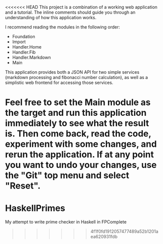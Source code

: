 <<<<<<< HEAD
This project is a combination of a working web application and a tutorial.
The inline comments should guide you through an understanding of how this
application works.

I recommend reading the modules in the following order:

* Foundation
* Import
* Handler.Home
* Handler.Fib
* Handler.Markdown
* Main

This application provides both a JSON API for two simple services (markdown processing
and fibonacci number calculation), as well as a simplistic web frontend for accessing
those services.

Feel free to set the Main module as the target and run this application immediately to
see what the result is. Then come back, read the code, experiment with some changes,
and rerun the application. If at any point you want to undo your changes, use the "Git"
top menu and select "Reset".
=======
HaskellPrimes
=============

My attempt to write prime checker in Haskell in FPComplete
>>>>>>> 4f1f0fd1912057477489a52b1201aea620931fdb

